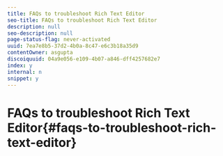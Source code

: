```yaml
---
title: FAQs to troubleshoot Rich Text Editor
seo-title: FAQs to troubleshoot Rich Text Editor
description: null
seo-description: null
page-status-flag: never-activated
uuid: 7ea7e8b5-37d2-4b0a-8c47-e6c3b18a35d9
contentOwner: asgupta
discoiquuid: 04a9e056-e109-4b07-a846-dff4257682e7
index: y
internal: n
snippet: y
---
```


# FAQs to troubleshoot Rich Text Editor{#faqs-to-troubleshoot-rich-text-editor}

